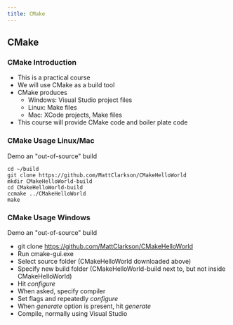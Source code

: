```yaml
---
title: CMake
---
```


## CMake

### CMake Introduction

* This is a practical course
* We will use CMake as a build tool
* CMake produces
    * Windows: Visual Studio project files
    * Linux: Make files
    * Mac: XCode projects, Make files
* This course will provide CMake code and boiler plate code


### CMake Usage Linux/Mac

Demo an "out-of-source" build

```
cd ~/build
git clone https://github.com/MattClarkson/CMakeHelloWorld
mkdir CMakeHelloWorld-build
cd CMakeHelloWorld-build
ccmake ../CMakeHelloWorld
make
```


### CMake Usage Windows

Demo an "out-of-source" build

* git clone https://github.com/MattClarkson/CMakeHelloWorld
* Run cmake-gui.exe
* Select source folder (CMakeHelloWorld downloaded above)
* Specify new build folder (CMakeHelloWorld-build next to, but not inside CMakeHelloWorld)
* Hit *configure*
* When asked, specify compiler
* Set flags and repeatedly *configure*
* When *generate* option is present, hit *generate*
* Compile, normally using Visual Studio

